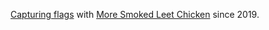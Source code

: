 [Capturing flags](https://ctftime.org/user/65395) with [More Smoked Leet
Chicken](https://ctftime.org/team/1005) since 2019.

